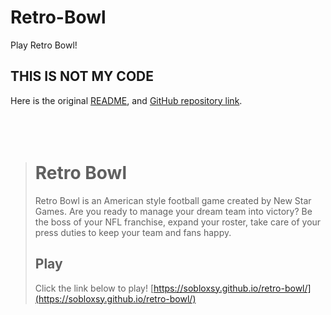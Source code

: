 # Retro-Bowl
Play Retro Bowl!

## THIS IS NOT MY CODE
Here is the original [README](README.md#retro-bowl), and [GitHub repository link](https://github.com/ro2alive/retro-bowl/tree/main "ro2alive/retro-bowl").
<br>
<br>
<br>
<br>
> # Retro Bowl
> Retro Bowl is an American style football game created by New Star Games. Are you ready to manage your dream team into victory? Be the boss of your NFL franchise, expand your roster, take care of your press duties to keep your team and fans happy.
>
> ## Play
> Click the link below to play!
> [https://sobloxsy.github.io/retro-bowl/](https://sobloxsy.github.io/retro-bowl/)
